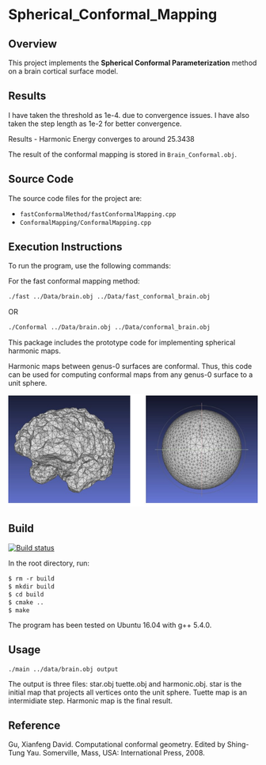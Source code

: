# Spherical_Conformal_Mapping

## Overview

This project implements the **Spherical Conformal Parameterization** method on a brain cortical surface model.

## Results
I have taken the threshold as 1e-4. due to convergence issues.
I have also taken the step length as 1e-2 for better convergence.

Results - 
    Harmonic Energy converges to around 25.3438

The result of the conformal mapping is stored in `Brain_Conformal.obj`.

## Source Code

The source code files for the project are:
- `fastConformalMethod/fastConformalMapping.cpp`
- `ConformalMapping/ConformalMapping.cpp`

## Execution Instructions

To run the program, use the following commands:

For the fast conformal mapping method:
```bash
./fast ../Data/brain.obj ../Data/fast_conformal_brain.obj
```
OR
```bash
./Conformal ../Data/brain.obj ../Data/conformal_brain.obj
```


This package includes the prototype code for implementing spherical harmonic maps.

Harmonic maps between genus-0 surfaces are conformal. Thus, this code can be used for computing conformal maps from any genus-0 surface to a unit sphere.

![alt text](data/brain.jpg?raw=true "Spherical harmonic map")

## Build

[![Build status](https://ci.appveyor.com/api/projects/status/6nyv0sobm4k0ey2j?svg=true)](https://ci.appveyor.com/project/icemiliang/spherical-harmonic)

In the root directory, run:
```
$ rm -r build
$ mkdir build
$ cd build
$ cmake ..
$ make
```

The program has been tested on Ubuntu 16.04 with g++ 5.4.0.

## Usage
```
./main ../data/brain.obj output
```

The output is three files: star.obj tuette.obj and harmonic.obj. star is the initial map that projects all vertices onto the unit sphere. Tuette map is an intermidiate step. Harmonic map is the final result.

## Reference
Gu, Xianfeng David. Computational conformal geometry. Edited by Shing-Tung Yau. Somerville, Mass, USA: International Press, 2008.
